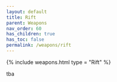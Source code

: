 ```yaml
---
layout: default
title: Rift
parent: Weapons
nav_order: 60
has_children: true
has_toc: false
permalink: /weapons/rift
---
```

{% include weapons.html type = "Rift" %}

tba
